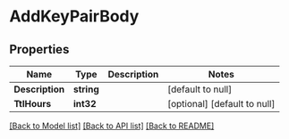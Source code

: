 # AddKeyPairBody

## Properties
Name | Type | Description | Notes
------------ | ------------- | ------------- | -------------
**Description** | **string** |  | [default to null]
**TtlHours** | **int32** |  | [optional] [default to null]

[[Back to Model list]](../README.md#documentation-for-models) [[Back to API list]](../README.md#documentation-for-api-endpoints) [[Back to README]](../README.md)


